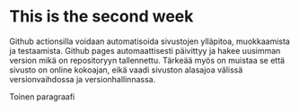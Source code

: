 # This is the second week
Github actionsilla voidaan automatisoida sivustojen ylläpitoa, muokkaamista ja testaamista. Github pages automaattisesti päivittyy ja hakee uusimman version mikä on repositoryyn tallennettu. Tärkeää myös on muistaa se että sivusto on online kokoajan, eikä vaadi sivuston alasajoa välissä versionvaihdossa ja versionhallinnassa.

Toinen paragraafi